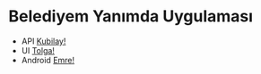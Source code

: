 # Belediyem Yanımda Uygulaması
* API         [Kubilay!](https://www.linkedin.com/in/kubilaycicekk/)
* UI          [Tolga!](https://www.linkedin.com/in/tolgakolek/)
* Android     [Emre!](https://www.linkedin.com/in/emregorenn/)
